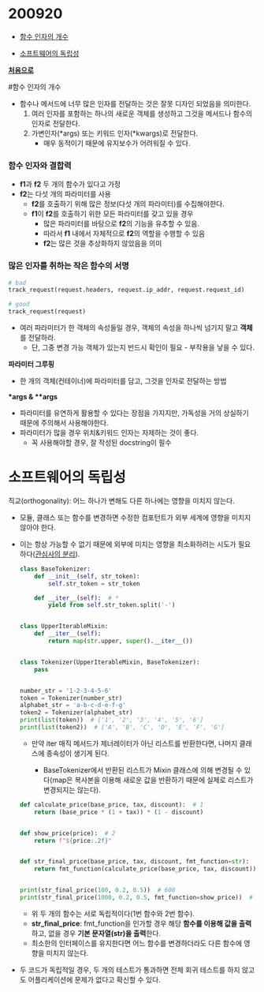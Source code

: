 # 200920

- [함수 인자의 개수](#함수-인자의-개수 )

- [소프트웨어의 독립성](#소프트웨어의-독립성)



**[처음으로](#200918)**



#함수 인자의 개수

- 함수나 메서드에 너무 많은 인자를 전달하는 것은 잘못 디자인 되었음을 의미한다.
  1. 여러 인자를 포함하는 하나의 새로운 객체를 생성하고 그것을 메서드나 함수의 인자로 전달한다.
  2. 가변인자(*args) 또는 키워드 인자(*kwargs)로 전달한다.
     - 매우 동적이기 때문에 유지보수가 어려워질 수 있다.



### 함수 인자와 결합력

- **f1**과 **f2** 두 개의 함수가 있다고 가정
- **f2**는 다섯 개의 파라미터를 사용
  - **f2**를 호출하기 위해 많은 정보(다섯 개의 파라미터)를 수집해야햔다.
  - **f1**이 **f2**를 호출하기 위한 모든 파라미터를 갖고 있을 경우 
    - 많은 파라미터를 바탕으로 **f2**의 기능을 유추할 수 있음.
    - 따라서 **f1** 내에서 자체적으로 **f2**의 역할을 수행할 수 있음
    - **f2**는 많은 것을 추상화하지 않았음을 의미



### 많은 인자를 취하는 작은 함수의 서명

```python
# bad
track_request(request.headers, request.ip_addr, request.request_id)

# good
track_request(request)
```

- 여러 파라미터가 한 객체의 속성들일 경우, 객체의 속성을 하나씩 넘기지 말고 **객체**를 전달하라.
  - 단, 그중 변경 가능 객체가 있는지 반드시 확인이 필요 - 부작용을 낳을 수 있다.

**파라미터 그루핑**

- 한 개의 객체(컨테이너)에 파라미터를 담고, 그것을 인자로 전달하는 방법 

**\*args & \*\*args**

- 파라미터를 유연하게 활용할 수 있다는 장점을 가지지만, 가독성을 거의 상실하기 때문에 주의해서 사용해야한다.
- 파라미터가 많을 경우 위치&키워드 인자는 자제하는 것이 좋다.
  - 꼭 사용해야할 경우, 잘 작성된 docstring이 필수





# 소프트웨어의 독립성

직교(orthogonality): 어느 하나가 변해도 다른 하나에는 영향을 미치지 않는다.

- 모듈, 클래스 또는 함수를 변경하면 수정한 컴포턴트가 외부 세계에 영향을 미치지 않아야 한다.

- 이는 항상 가능할 수 없기 때문에 외부에 미치는 영향을 최소화하려는 시도가 필요하다([관심사의 분리](https://github.com/navill/Python_TIL/tree/master/200918#관심사의-분리)).

  ```python
  class BaseTokenizer:
      def __init__(self, str_token):
          self.str_token = str_token
  
      def __iter__(self):  # *
          yield from self.str_token.split('-')
  
  
  class UpperIterableMixin:
      def __iter__(self):
          return map(str.upper, super().__iter__())
  
  
  class Tokenizer(UpperIterableMixin, BaseTokenizer):
      pass
  
  
  number_str = '1-2-3-4-5-6'
  token = Tokenizer(number_str)
  alphabet_str = 'a-b-c-d-e-f-g'
  token2 = Tokenizer(alphabet_str)
  print(list(token))  # ['1', '2', '3', '4', '5', '6']
  print(list(token2))  # ['A', 'B', 'C', 'D', 'E', 'F', 'G']
  ```

  - 만약 iter 매직 메서드가 제너레이터가 아닌 리스트를 반환한다면, 나머지 클래스에 종속성이 생기게 된다.

    - BaseTokenizer에서 반환된 리스트가 Mixin 클래스에 의해 변경될 수 있다(map은 복사본을 이용해 새로운 값을 반환하기 때문에 실제로 리스트가 변경되지는 않는다).

      

  ```python
  def calculate_price(base_price, tax, discount):  # 1
      return (base_price * (1 + tax)) * (1 - discount)
  
  
  def show_price(price):  # 2
      return f"${price:.2f}"
  
  
  def str_final_price(base_price, tax, discount, fmt_function=str):
      return fmt_function(calculate_price(base_price, tax, discount))
  
  
  print(str_final_price(100, 0.2, 0.5))  # 600
  print(str_final_price(1000, 0.2, 0.5, fmt_function=show_price))  # $600.00
  ```

  - 위 두 개의 함수는 서로 독립적이다(1번 함수와 2번 함수).
  - **str_final_price**: fmt_function을 인가할 경우 해당 **함수를 이용해 값을 출력**하고, 없을 경우 **기본 문자열(str)을 출력**한다.
  - 최소한의 인터페이스를 유지한다면 어느 함수를 변경하더라도 다른 함수에 영향을 미치지 않는다.

- 두 코드가 독립적일 경우, 두 개의 테스트가 통과하면 전체 회귀 테스트를 하지 않고도 어플리케이션에 문제가 없다고 확신할 수 있다.



